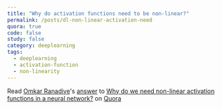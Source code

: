 ```yaml
---
title: "Why do activation functions need to be non-linear?"
permalink: /posts/dl-non-linear-activation-need
quora: true 
code: false 
study: false 
category: deeplearning
tags:
  - deeplearning
  - activation-function
  - non-linearity
---
```



<span class='quora-content-embed' data-name='Why-do-we-need-non-linear-activation-functions-in-a-neural-network/answer/Omkar-Ranadive'>Read <a class='quora-content-link' data-width='100vw' data-height='100vh' href='https://www.quora.com/Why-do-we-need-non-linear-activation-functions-in-a-neural-network/answer/Omkar-Ranadive' data-type='answer' data-id='90078883' data-key='4e04bd2c6ea4968b6f06c8641b0e71a8' load-full-answer='True' data-embed='nyjkuxd'><a href='https://www.quora.com/Omkar-Ranadive'>Omkar Ranadive</a>&#039;s <a href='/Why-do-we-need-non-linear-activation-functions-in-a-neural-network#ans90078883'>answer</a> to <a href='/Why-do-we-need-non-linear-activation-functions-in-a-neural-network' ref='canonical'><span class="rendered_qtext">Why do we need non-linear activation functions in a neural network?</span></a></a> on <a href='https://www.quora.com'>Quora</a><script type="text/javascript" src="https://www.quora.com/widgets/content"></script></span>